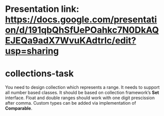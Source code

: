 # Presentation link: https://docs.google.com/presentation/d/191qbQhSfUePOahkc7N0DkAQEJEQa9adX7WvuKAdtrlc/edit?usp=sharing

# collections-task
You need to design collection which represents a range. It needs to support all number based classes. It should be based on collection framework’s **Set** interface.  Float and double ranges should work with one digit prescission after comma. Custom types can be added via implementation of **Comparable**.
